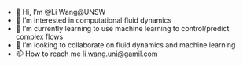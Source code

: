 - 👋 Hi, I’m @Li Wang@UNSW
- 👀 I’m interested in computational fluid dynamics
- 🌱 I’m currently learning to use machine learning to control/predict complex flows
- 💞️ I’m looking to collaborate on fluid dynamics and machine learning 
- 📫 How to reach me li.wang.uni@gamil.com

<!---
Li-Wang-UNSW/Li-Wang-UNSW is a ✨ special ✨ repository because its `README.md` (this file) appears on your GitHub profile.
You can click the Preview link to take a look at your changes.
--->
